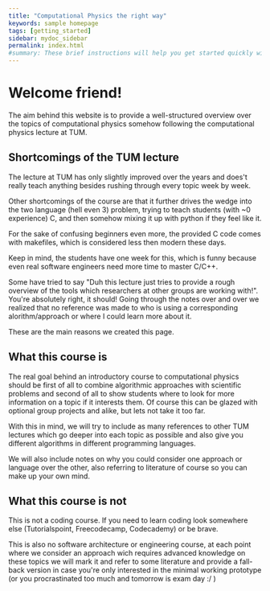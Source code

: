 ```yaml
---
title: "Computational Physics the right way"
keywords: sample homepage
tags: [getting_started]
sidebar: mydoc_sidebar
permalink: index.html
#summary: These brief instructions will help you get started quickly with the theme. The other topics in this help provide additional information and detail about working with other aspects of this theme and Jekyll.
---
```

<script src="js/code-block.js"></script>
<link rel="stylesheet" type="text/css" href="css/code-block.css">


# Welcome friend!

The aim behind this website is to provide a well-structured overview over the topics of computational physics somehow following the computational physics lecture at TUM. 


## Shortcomings of the TUM lecture

The lecture at TUM has only slightly improved over the years and does't really teach anything besides rushing through every topic week by week.

Other shortcomings of the course are that it further drives the wedge into the two language (hell even 3) problem, trying to teach students (with ~0 experience) C, and then somehow mixing it up with python if they feel like it. 

For the sake of confusing beginners even more, the provided C code comes with makefiles, which is considered less then modern these days. 

Keep in mind, the students have one week for this, which is funny because even real software engineers need more time to master C/C++.

Some have tried to say "Duh this lecture just tries to provide a rough overview of the tools which researchers at other groups are working with!". You're absolutely right, it should! Going through the notes over and over we realized that no reference was made to who is using a corresponding alorithm/approach or where I could learn more about it.


These are the main reasons we created this page. 

## What this course is

The real goal behind an introductory course to computational physics should be first of all to combine algorithmic approaches with scientific problems and second of all to show students where to look for more information on a topic if it interests them. Of course this can be glazed with optional group projects and alike, but lets not take it too far.

With this in mind, we will try to include as many references to other TUM lectures which go deeper into each topic as possible and also give you different algorithms in different programming languages.

We will also include notes on why you could consider one approach or language over the other, also referring to literature of course so you can make up your own mind. 



## What this course is not

This is not a coding course. If you need to learn coding look somewhere else (Tutorialspoint, Freecodecamp, Codecademy) or be brave. 


This is also no software architecture or engineering course, at each point where we consider an approach wich requires advanced knowledge on these topics we will mark it and refer to some literature and provide a fall-back version in case you're only interested in the minimal working prototype (or you procrastinated too much and tomorrow is exam day :/ ) 








